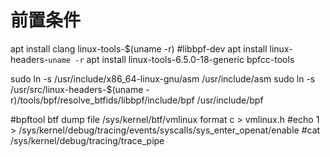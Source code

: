 # 前置条件

apt install clang  linux-tools-$(uname -r) #libbpf-dev 
apt install linux-headers-`uname -r`
apt install linux-tools-6.5.0-18-generic bpfcc-tools

sudo ln -s /usr/include/x86_64-linux-gnu/asm /usr/include/asm
sudo ln -s /usr/src/linux-headers-$(uname -r)/tools/bpf/resolve_btfids/libbpf/include/bpf /usr/include/bpf

#bpftool btf dump file /sys/kernel/btf/vmlinux format c > vmlinux.h
#echo 1 > /sys/kernel/debug/tracing/events/syscalls/sys_enter_openat/enable
#cat /sys/kernel/debug/tracing/trace_pipe
